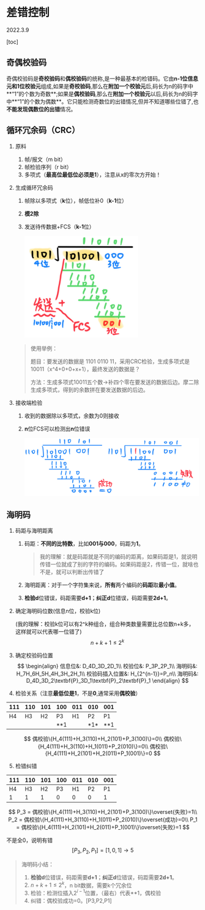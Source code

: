 # 差错控制

2022.3.9

[toc]

## 奇偶校验码

奇偶校验码是**奇校验码**和**偶校验码**的统称,是一种最基本的检错码。它由**n-1位信息元和1位校验元**组成,如果是**奇校验码**,那么在**附加一个校验元**后,码长为n的码字中**“1”的个数为奇数**;如果是**偶校验码**,那么在**附加一个校验元**以后,码长为n的码字中**“1”的个数为偶数**。它只能检测奇数位的出错情况,但并不知道哪些位错了,也**不能发现偶数位的出错**情况。

## 循环冗余码（CRC）

1. 原料
   1. 帧/报文（m bit）
   2. 帧检验序列（r bit）
   3. 多项式（**最高位最低位必须是1**），注意从x的零次方开始！
   
2. 生成循环冗余码
   1. 帧除以多项式（**k**位），帧低位补0（**k-1**位）
   
   2. **模2除**
   
   3. 发送待传数据+FCS（**k-1**位）
   
      <img src="resources/图片1.png" alt="图片1" style="zoom:70%;" />

   > 使用举例：
   >
   > 题目：要发送的数据是 1101 0110 11，采用CRC检验，生成多项式是10011（x^4+0+0+x+1），最终发送的数据是？
   >
   > 方法：生成多项式10011五个数->补四个零在要发送的数据后边。摩二除生成多项式，得到的余数拼在要发送数据的后边。
   
3. 接收端检验

   1. 收到的数据除以多项式，余数为0则接收

   2. **n**位FCS可以检测出**n**位错误

      <img src="resources/图片2.png" alt="图片2" style="zoom:67%;" />

## 海明码

1. 码距与海明距离

   1. 码距：**不同的⽐特数**，⽐如**001与000**，码距为**1**。

      > 我的理解：就是码距就是不同的编码的距离，如果码距是1，就说明传错⼀位就成了别的字符的编码。如果码距是2，传错⼀位，就啥也不是，就可以判断出传错了

   2. 海明距离：对于⼀个字符集来说，**所有**两个编码的**码距**取**最⼩值**。

   3. **检验d**位错误，码距需要**d+1**；**纠正d**位错误，码距需要**2d+1**。

2. 确定海明码位数(信息n位，校验k位)

   (我的理解：校验k位可以有2^k种组合，组合种类数量需要⽐总位数n+k多，这样就可以代表哪⼀位错了)
   $$
   n+k+1≤2^k
   $$
   
3. 确定校验码位置
   $$
   \begin{align}
   信息位&: D_4D_3D_2D_1\\
   校验位&: P_3P_2P_1\\
   海明码&: H_7H_6H_5H_4H_3H_2H_1\\
   校验码插入位置&: H_{2^{n-1}}=P_n\\
   海明码&: D_4D_3D_2\textbf{P}_3D_1\textbf{P}_2\textbf{P}_1
   \end{align}
   $$
   
4. 检验关系（注意**最低位是1**，不是**0**,通常采⽤**偶校验**）

| 111  | 110  | 101  | 100  | 011  | 010   | 001  |
| ---- | ---- | ---- | ---- | ---- | ----- | ---- |
| H4   | H3   | H2   | P3   | H1   | P2    | P1   |
|      |      |      | **1  |      | \*1\* | **1  |

$$
偶校验\{H_4(111)+H_3(110)+H_2(101)+P_3(100)\}=0\\
偶校验\{H_4(111)+H_3(110)+H_1(011)+P_2(010)\}=0\\
偶校验\{H_4(111)+H_2(101)+H_2(011)+P_1(001)\}=0
$$

5. 检错纠错

| 111  | 110  | 101  | 100  | 011  | 010  | 001  |
| ---- | ---- | ---- | ---- | ---- | ---- | ---- |
| H4   | H3   | H2   | P3   | H1   | P2   | P1   |
| 1    | 1    | 1    | 0    | 0    | 0    | 1    |

$$
P_3 = 偶校验\{H_4(111)+H_3(110)+H_2(101)+P_3(100)\}\overset{失败}=1\\
P_2 = 偶校验\{H_4(111)+H_3(110)+H_1(011)+P_2(010)\}\overset{成功}=0\\
P_1 = 偶校验\{H_4(111)+H_2(101)+H_2(011)+P_1(001)\}\overset{失败}=1
$$

不是全0，说明有错
$$
[P_3,P_2,P_1]=[1,0,1]\to 5
$$

> 海明码小结：
>
> 1. **检验d**位错误，码距需要**d+1**；**纠正d**位错误，码距需要**2d+1**。
> 2. $n+k+1≤2^k$，n bit数据，需要k个冗余位
> 3. 检验：检测位插入$2^{i-1}$位置，（最右）代表**1，偶校验
> 4. 纠错：偶校验成功=0。[P3,P2,P1]


